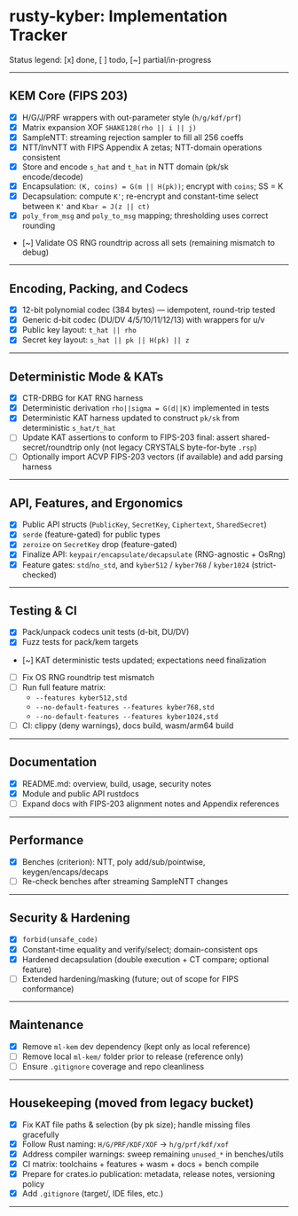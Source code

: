 # rusty-kyber: Implementation Tracker

Status legend: [x] done, [ ] todo, [~] partial/in-progress

---

## KEM Core (FIPS 203)

* [x] H/G/J/PRF wrappers with out-parameter style (`h/g/kdf/prf`)
* [x] Matrix expansion XOF `SHAKE128(rho || i || j)`
* [x] SampleNTT: streaming rejection sampler to fill all 256 coeffs
* [x] NTT/InvNTT with FIPS Appendix A zetas; NTT-domain operations consistent
* [x] Store and encode `s_hat` and `t_hat` in NTT domain (pk/sk encode/decode)
* [x] Encapsulation: `(K, coins) = G(m || H(pk))`; encrypt with `coins`; SS = K
* [x] Decapsulation: compute `K'`; re-encrypt and constant-time select between `K'` and `Kbar = J(z || ct)`
* [x] `poly_from_msg` and `poly_to_msg` mapping; thresholding uses correct rounding
* [~] Validate OS RNG roundtrip across all sets (remaining mismatch to debug)

---

## Encoding, Packing, and Codecs

* [x] 12-bit polynomial codec (384 bytes) — idempotent, round-trip tested
* [x] Generic d-bit codec (DU/DV 4/5/10/11/12/13) with wrappers for u/v
* [x] Public key layout: `t_hat || rho`
* [x] Secret key layout: `s_hat || pk || H(pk) || z`

---

## Deterministic Mode & KATs

* [x] CTR-DRBG for KAT RNG harness
* [x] Deterministic derivation `rho||sigma = G(d||K)` implemented in tests
* [x] Deterministic KAT harness updated to construct `pk/sk` from deterministic `s_hat/t_hat`
* [ ] Update KAT assertions to conform to FIPS-203 final: assert shared-secret/roundtrip only (not legacy CRYSTALS byte-for-byte `.rsp`)
* [ ] Optionally import ACVP FIPS-203 vectors (if available) and add parsing harness

---

## API, Features, and Ergonomics

* [x] Public API structs (`PublicKey`,   `SecretKey`,   `Ciphertext`,   `SharedSecret`)
* [x] `serde` (feature-gated) for public types
* [x] `zeroize` on `SecretKey` drop (feature-gated)
* [x] Finalize API: `keypair/encapsulate/decapsulate` (RNG-agnostic + OsRng)
* [x] Feature gates: `std`/`no_std`, and `kyber512` / `kyber768` / `kyber1024` (strict-checked)

---

## Testing & CI

* [x] Pack/unpack codecs unit tests (d-bit, DU/DV)
* [x] Fuzz tests for pack/kem targets
* [~] KAT deterministic tests updated; expectations need finalization
* [ ] Fix OS RNG roundtrip test mismatch
* [ ] Run full feature matrix:
  + `--features kyber512,std`
  + `--no-default-features --features kyber768,std`
  + `--no-default-features --features kyber1024,std`
* [ ] CI: clippy (deny warnings), docs build, wasm/arm64 build

---

## Documentation

* [x] README.md: overview, build, usage, security notes
* [x] Module and public API rustdocs
* [ ] Expand docs with FIPS-203 alignment notes and Appendix references

---

## Performance

* [x] Benches (criterion): NTT, poly add/sub/pointwise, keygen/encaps/decaps
* [ ] Re-check benches after streaming SampleNTT changes

---

## Security & Hardening

* [x] `forbid(unsafe_code)`
* [x] Constant-time equality and verify/select; domain-consistent ops
* [x] Hardened decapsulation (double execution + CT compare; optional feature)
* [ ] Extended hardening/masking (future; out of scope for FIPS conformance)

---

## Maintenance

* [x] Remove `ml-kem` dev dependency (kept only as local reference)
* [ ] Remove local `ml-kem/` folder prior to release (reference only)
* [ ] Ensure `.gitignore` coverage and repo cleanliness

---

## Housekeeping (moved from legacy bucket)

* [x] Fix KAT file paths & selection (by pk size); handle missing files gracefully
* [x] Follow Rust naming: `H/G/PRF/KDF/XOF` → `h/g/prf/kdf/xof`
* [x] Address compiler warnings: sweep remaining `unused_*` in benches/utils
* [x] CI matrix: toolchains + features + wasm + docs + bench compile
* [x] Prepare for crates.io publication: metadata, release notes, versioning policy
* [x] Add `.gitignore` (target/, IDE files, etc.)

---
